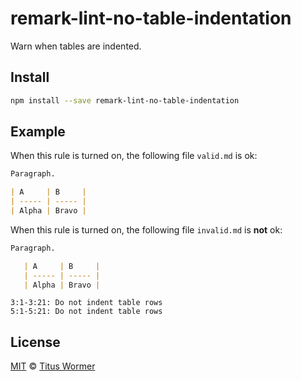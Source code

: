 <!--This file is generated-->

# remark-lint-no-table-indentation

Warn when tables are indented.

## Install

```sh
npm install --save remark-lint-no-table-indentation
```

## Example

When this rule is turned on, the following file
`valid.md` is ok:

```markdown
Paragraph.

| A     | B     |
| ----- | ----- |
| Alpha | Bravo |
```

When this rule is turned on, the following file
`invalid.md` is **not** ok:

```markdown
Paragraph.

   | A     | B     |
   | ----- | ----- |
   | Alpha | Bravo |
```

```text
3:1-3:21: Do not indent table rows
5:1-5:21: Do not indent table rows
```

## License

[MIT](https://github.com/wooorm/remark-lint/blob/master/LICENSE) © [Titus Wormer](http://wooorm.com)
